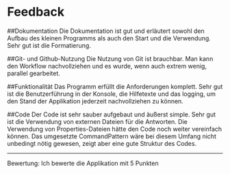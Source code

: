 # Feedback
##Dokumentation
Die Dokumentation ist gut und erläutert sowohl den Aufbau des kleinen Programms als auch den Start und die Verwendung.
Sehr gut ist die Formatierung.

##Git- und Github-Nutzung
Die Nutzung von Git ist brauchbar. Man kann den Workflow nachvollziehen und es wurde, wenn auch extrem wenig, parallel gearbeitet.


##Funktionalität
Das Programm erfüllt die Anforderungen komplett. Sehr gut ist die Benutzerführung in der Konsole, die Hilfetexte und das logging, um den Stand der Applikation jederzeit nachvollziehen zu können.

##Code
Der Code ist sehr sauber aufgebaut und äußerst simple. Sehr gut ist die Verwendung von externen Dateien für die Antworten. Die Verwendung von Properties-Dateien hätte den Code noch weiter vereinfach können.
Das umgesetzte CommandPattern wäre bei diesem Umfang nicht unbedingt nötig gewesen, zeigt aber eine gute Struktur des Codes.

***
Bewertung: Ich bewerte die Applikation mit 5 Punkten
